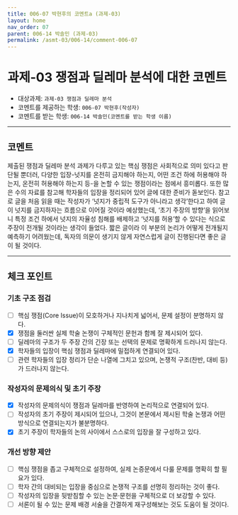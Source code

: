 ```yaml
---
title: 006-07 박현후의 코멘트a (과제-03) 
layout: home
nav_order: 07
parent: 006-14 박솔민 (과제-03)
permalink: /asmt-03/006-14/comment-006-07
---
```


# 과제-03 쟁점과 딜레마 분석에 대한 코멘트

- 대상과제: `과제-03 쟁점과 딜레마 분석`
- 코멘트를 제공하는 학생: `006-07 박현후(작성자)` 
- 코멘트를 받는 학생: `006-14 박솔민(코멘트를 받는 학생 이름)` 

---

## 코멘트

제출된 쟁점과 딜레마 분석 과제가 다루고 있는 핵심 쟁점은 사회적으로 의미 있다고 판단될 뿐더러, 다양한 입장-넛지를 온전히 금지해야 하는지, 어떤 조건 하에 허용해야 하는지, 온전히 허용해야 하는지 등-을 논할 수 있는 쟁점이라는 점에서 흥미롭다. 또한 많은 수의 자료를 참고해 학자들의 입장을 정리되어 있어 글에 대한 준비가 돋보인다. 
참고로 글을 처음 읽을 때는 작성자가 ‘넛지가 중립적 도구가 아니라고 생각’한다고 하여 글이 넛지를 금지하자는 흐름으로 이어질 것이라 예상했는데, ‘초기 주장의 방향’을 읽어보니 특정 조건 하에서 넛지의 자율성 침해를 배제하고 ‘넛지를 허용’할 수 있다는 식으로 주장이 전개될 것이라는 생각이 들었다. 짧은 글이라 이 부분의 논리가 어떻게 전개될지 예측하기 어려웠는데, 독자의 의문이 생기지 않게 자연스럽게 글이 진행된다면 좋은 글이 될 것이다. 

---

## 체크 포인트

### **기초 구조 점검**
- [ ] 핵심 쟁점(Core Issue)이 모호하거나 지나치게 넓어서, 문제 설정이 분명하지 않다.
- [x] 쟁점을 둘러싼 실제 학술 논쟁이 구체적인 문헌과 함께 잘 제시되어 있다.
- [ ] 딜레마의 구조가 두 주장 간의 긴장 또는 선택의 문제로 명확하게 드러나지 않는다.
- [x] 학자들의 입장이 핵심 쟁점과 딜레마에 밀접하게 연결되어 있다.
- [ ] 관련 학자들의 입장 정리가 단순 나열에 그치고 있으며, 논쟁적 구조(찬반, 대비 등)가 드러나지 않는다.

### **작성자의 문제의식 및 초기 주장**
- [x] 작성자의 문제의식이 쟁점과 딜레마를 반영하여 논리적으로 연결되어 있다.
- [ ] 작성자의 초기 주장이 제시되어 있으나, 그것이 본문에서 제시된 학술 논쟁과 어떤 방식으로 연결되는지가 불분명하다.
- [x] 초기 주장이 학자들의 논의 사이에서 스스로의 입장을 잘 구성하고 있다.

### **개선 방향 제안**
- [ ] 핵심 쟁점을 좁고 구체적으로 설정하여, 실제 논증문에서 다룰 문제를 명확히 할 필요가 있다.
- [ ] 학자 간의 대비되는 입장을 중심으로 논쟁적 구조를 선명히 정리하는 것이 좋다.
- [ ] 작성자의 입장을 뒷받침할 수 있는 논문·문헌을 구체적으로 더 보강할 수 있다.
- [ ] 서론이 될 수 있는 문제 배경 서술을 간결하게 재구성해보는 것도 도움이 될 것이다.
